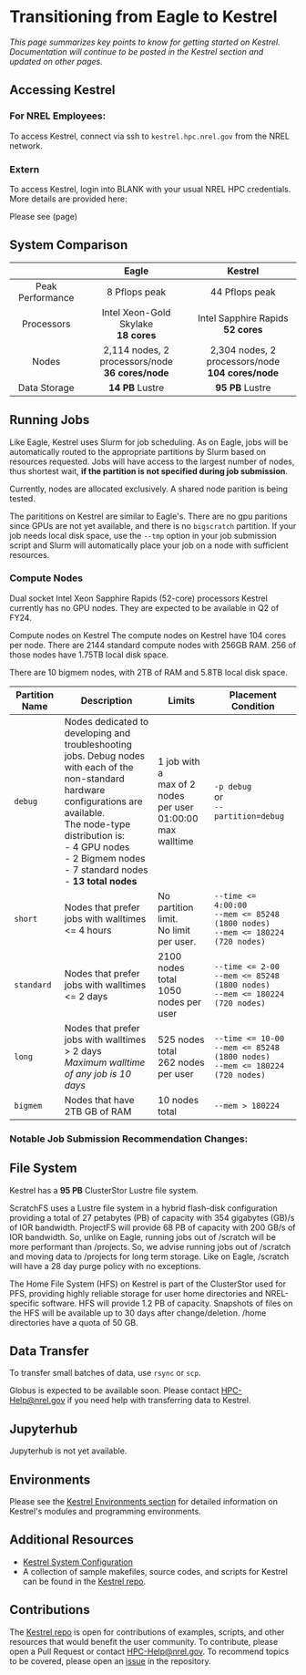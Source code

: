 # Transitioning from Eagle to Kestrel

*This page summarizes key points to know for getting started on Kestrel. Documentation will continue to be posted in the Kestrel section and updated on other pages.*

## Accessing Kestrel

### For NREL Employees:

To access Kestrel, connect via ssh to `kestrel.hpc.nrel.gov` from the NREL network. 

### Extern
To access Kestrel, login into BLANK with your usual NREL HPC credentials. More details are provided here: 

Please see (page)

## System Comparison 

|                    |     Eagle     |     Kestrel     |
| :------------------: | :-------------: | :-------------: |
| Peak Performance |       8 Pflops peak       |   44 Pflops peak            |
| Processors |       Intel Xeon-Gold Skylake<br> **18 cores**       |      Intel Sapphire Rapids<br> **52 cores**        |
| Nodes  |     2,114 nodes, 2 processors/node<br>​ **36 cores/node**       |    2,304 nodes, 2 processors/node<br>​ **104 cores/node**       |
| Data Storage   |       **14 PB** Lustre       |      **95 PB** Lustre         |

## Running Jobs

Like Eagle, Kestrel uses Slurm for job scheduling. As on Eagle, jobs will be automatically routed to the appropriate partitions by Slurm based on resources requested. Jobs will have access to the largest number of nodes, thus shortest wait, **if the partition is not specified during job submission**.

Currently, nodes are allocated exclusively. A shared node parition is being tested. 

The parititions on Kestrel are similar to Eagle's. There are no gpu paritions since GPUs are not yet available, and there is no `bigscratch` partition. If your job needs local disk space, use the `--tmp` option in your job submission script and Slurm will automatically place your job on a node with sufficient resources. 

### Compute Nodes
Dual socket Intel Xeon Sapphire Rapids (52-core) processors
Kestrel currently has no GPU nodes. They are expected to be available in Q2 of FY24. 

Compute nodes on Kestrel
The compute nodes on Kestrel have 104 cores per node. There are 2144 standard compute nodes with 256GB RAM. 256 of those nodes have 1.75TB local disk space. 

There are 10 bigmem nodes, with 2TB of RAM and 5.8TB local disk space. 





| Partition Name | Description   | Limits | Placement Condition |
| -------------- | ------------- | ------ | ------------------- | 
| ```debug```    | Nodes dedicated to developing and <br> troubleshooting jobs. Debug nodes <br> with each of the non-standard <br> hardware configurations are available. <br> The node-type distribution is: <br> - 4 GPU nodes <br> - 2 Bigmem nodes <br>- 7 standard nodes <br> - **13 total nodes** | 1 job with a <br>max of 2 nodes <br>per user <br> 01:00:00 max walltime | ```-p debug``` <br>   or<br>   ```--partition=debug``` |
|```short```     |  Nodes that prefer jobs with walltimes <= 4 hours | No partition limit. <br> No limit per user. | ```--time <= 4:00:00```<br>```--mem <= 85248   (1800 nodes)```<br>```--mem <= 180224 (720 nodes)```|
| ```standard``` | Nodes that prefer jobs with walltimes <= 2 days | 2100 nodes total<br> 1050 nodes per user | ```--time <= 2-00```<br>```--mem <= 85248   (1800 nodes)```<br>```--mem <= 180224 (720 nodes)```|
| ```long```     | Nodes that prefer jobs with walltimes > 2 days<br>*Maximum walltime of any job is 10 days*| 525 nodes total<br> 262 nodes per user|  ```--time <= 10-00```<br>```--mem <= 85248   (1800 nodes)```<br>```--mem <= 180224 (720 nodes)```|
|```bigmem```    | Nodes that have 2TB GB of RAM | 10 nodes total | ```--mem > 180224``` |




### Notable Job Submission Recommendation Changes:


## File System

Kestrel has a **95 PB** ClusterStor Lustre file system. 

ScratchFS uses a Lustre file system in a hybrid flash-disk configuration providing a total of 27 petabytes (PB) of capacity with 354 gigabytes (GB)/s of IOR bandwidth. ProjectFS will provide 68 PB of capacity with 200 GB/s of IOR bandwidth. So, unlike on Eagle, running jobs out of /scratch will be more performant than /projects. So, we advise running jobs out of /scratch and moving data to /projects for long term storage. Like on Eagle, /scratch will have a 28 day purge policy with no exceptions. 

The Home File System (HFS) on Kestrel is part of the ClusterStor used for PFS, providing highly reliable storage for user home directories and NREL-specific software. HFS will provide 1.2 PB of capacity. Snapshots of files on the HFS will be available up to 30 days after change/deletion. /home directories have a quota of 50 GB. 



## Data Transfer

To transfer small batches of data, use `rsync` or `scp`. 

Globus is expected to be available soon. Please contact [HPC-Help@nrel.gov](mailto://hpc-help@nrel.gov) if you need help with transferring data to Kestrel. 

## Jupyterhub

Jupyterhub is not yet available. 

## Environments 

Please see the [Kestrel Environments section](./Environments/index.md) for detailed information on Kestrel's modules and programming environments. 

## Additional Resources

* [Kestrel System Configuration](https://www.nrel.gov/hpc/kestrel-system-configuration.html)
* A collection of sample makefiles, source codes, and scripts for Kestrel can be found in the [Kestrel repo](https://github.com/NREL/HPC/tree/master/kestrel). 
<!--TODO: Post Training Slides PDF once complete --> 

## Contributions

The [Kestrel repo](https://github.com/NREL/HPC/tree/master/kestrel) is open for contributions of examples, scripts, and other resources that would benefit the user community. To contribute, please open a Pull Request or contact [HPC-Help@nrel.gov](mailto://hpc-help@nrel.gov). To recommend topics to be covered, please open an [issue](https://github.com/NREL/HPC/issues) in the repository.


